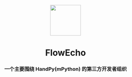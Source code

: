 <p align="center">
  <img align="center" width="100" src="https://avatars.githubusercontent.com/u/210199299?s=200&v=4" />

  <h1 align="center">FlowEcho</h1>
  <h3 align="center">一个主要围绕 HandPy(mPython) 的第三方开发者组织</h3>
</p>
